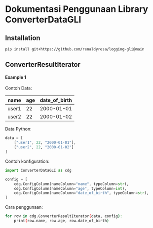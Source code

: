 # Dokumentasi Penggunaan Library ConverterDataGLI


## Installation

```sh
pip install git+https://github.com/renaldyresa/logging-gli@main
```


## ConverterResultIterator


#### Example 1

Contoh Data:

|name|age|date_of_birth|
|----|---|-------------|
|user1|22|2000-01-01|
|user2|22|2000-01-02|

Data Python:
```python
data = [
    ["user1", 22, "2000-01-01"],
    ["user2", 22, "2000-01-02"]
]
```


Contoh konfiguration:

```python
import ConverterDataGLI as cdg

config = [
    cdg.ConfigColumn(nameColumn="name", typeColumn=str),
    cdg.ConfigColumn(nameColumn="age", typeColumn=int),
    cdg.ConfigColumn(nameColumn="date_of_birth", typeColumn=str),
]
```

Cara penggunaan:

```sh
for row in cdg.ConverterResultIterator(data, config):
    print(row.name, row.age, row.date_of_birth)
```